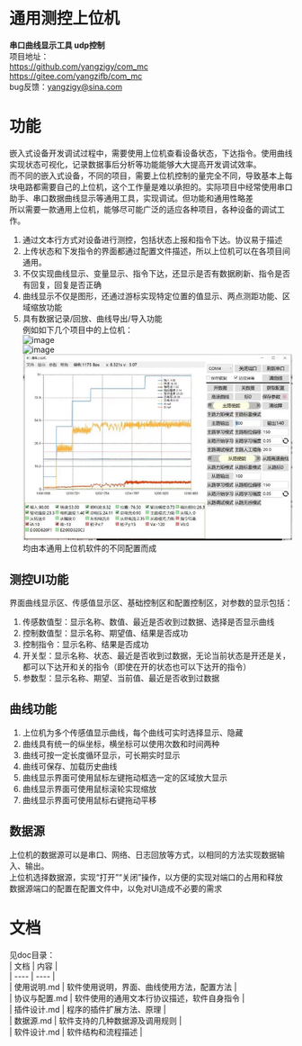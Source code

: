 通用测控上位机
======
**串口曲线显示工具 udp控制**  
项目地址：  
https://github.com/yangzigy/com_mc  
https://gitee.com/yangzifb/com_mc  
bug反馈：yangzigy@sina.com  
# 功能  
嵌入式设备开发调试过程中，需要使用上位机查看设备状态，下达指令。使用曲线实现状态可视化，记录数据事后分析等功能能够大大提高开发调试效率。  
而不同的嵌入式设备，不同的项目，需要上位机控制的量完全不同，导致基本上每块电路都需要自己的上位机，这个工作量是难以承担的。实际项目中经常使用串口助手、串口数据曲线显示等通用工具，实现调试。但功能和通用性略差  
所以需要一款通用上位机，能够尽可能广泛的适应各种项目，各种设备的调试工作。  
1. 通过文本行方式对设备进行测控，包括状态上报和指令下达。协议易于描述  
2. 上传状态和下发指令的界面都通过配置文件描述，所以上位机可以在各项目间通用。  
3. 不仅实现曲线显示、变量显示、指令下达，还显示是否有数据刷新、指令是否有回复，回复是否正确  
4. 曲线显示不仅是图形，还通过游标实现特定位置的值显示、两点测距功能、区域缩放功能  
5. 具有数据记录/回放、曲线导出/导入功能  
例如如下几个项目中的上位机：  
![image](image/sample0.jpg)  
![image](image/sample1.jpg)  
![image](image/sample2.jpg)  
均由本通用上位机软件的不同配置而成  
## 测控UI功能  
界面曲线显示区、传感值显示区、基础控制区和配置控制区，对参数的显示包括：  
1. 传感数值型：显示名称、数值、最近是否收到过数据、选择是否显示曲线  
2. 控制数值型：显示名称、期望值、结果是否成功  
3. 控制指令：显示名称、结果是否成功  
4. 开关型：显示名称、状态、最近是否收到过数据，无论当前状态是开还是关，都可以下达开和关的指令（即使在开的状态也可以下达开的指令）  
5. 参数型：显示名称、期望、当前值、最近是否收到过数据  
## 曲线功能  
1. 上位机为多个传感值显示曲线，每个曲线可实时选择显示、隐藏  
2. 曲线具有统一的纵坐标，横坐标可以使用次数和时间两种  
3. 曲线可按一定长度循环显示，可长期实时显示  
4. 曲线可保存、加载历史曲线  
5. 曲线显示界面可使用鼠标左键拖动框选一定的区域放大显示  
6. 曲线显示界面可使用鼠标滚轮实现缩放  
7. 曲线显示界面可使用鼠标右键拖动平移  
## 数据源  
上位机的数据源可以是串口、网络、日志回放等方式，以相同的方法实现数据输入、输出。  
上位机选择数据源，实现“打开”“关闭”操作，以方便的实现对端口的占用和释放  
数据源端口的配置在配置文件中，以免对UI造成不必要的需求  
# 文档  
见doc目录：  
| 文档 | 内容 |  
| ---- | ---- |  
| 使用说明.md | 软件使用说明，界面、曲线使用方法，配置方法  |  
| 协议与配置.md | 软件使用的通用文本行协议描述，软件自身指令  |  
| 插件设计.md | 程序的插件扩展方法、原理  |  
| 数据源.md | 软件支持的几种数据源及调用规则  |  
| 软件设计.md | 软件结构和流程描述  |  

